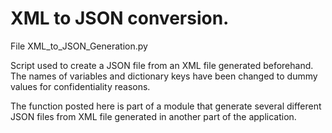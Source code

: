 # XML to JSON conversion.

File XML_to_JSON_Generation.py

Script used to create a JSON file from an XML file generated beforehand. The names of variables and dictionary keys have been changed to dummy values for confidentiality reasons.

The function posted here is part of a module that generate several different JSON files from XML file generated in another part of the application.
